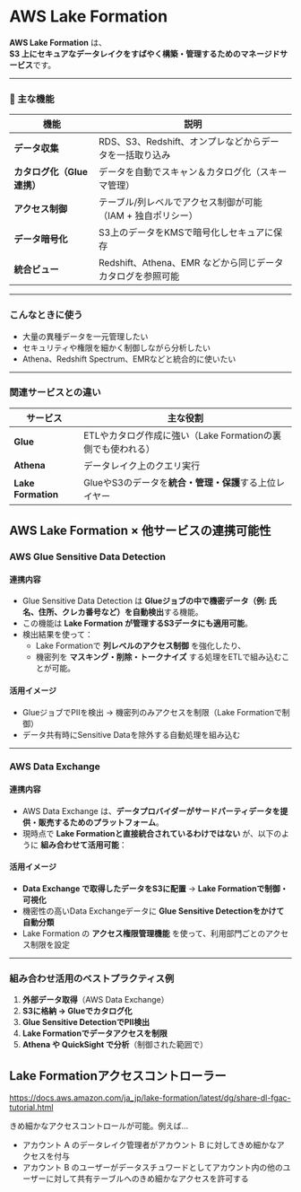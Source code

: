 # AWS Lake Formation

**AWS Lake Formation** は、  
**S3 上にセキュアなデータレイクをすばやく構築・管理するためのマネージドサービス**です。

---

### 🔧 主な機能

| 機能 | 説明 |
|------|------|
| **データ収集** | RDS、S3、Redshift、オンプレなどからデータを一括取り込み |
| **カタログ化（Glue連携）** | データを自動でスキャン＆カタログ化（スキーマ管理） |
| **アクセス制御** | テーブル/列レベルでアクセス制御が可能（IAM + 独自ポリシー） |
| **データ暗号化** | S3上のデータをKMSで暗号化しセキュアに保存 |
| **統合ビュー** | Redshift、Athena、EMR などから同じデータカタログを参照可能 |

---

### こんなときに使う

- 大量の異種データを一元管理したい
- セキュリティや権限を細かく制御しながら分析したい
- Athena、Redshift Spectrum、EMRなどと統合的に使いたい

---

### 関連サービスとの違い

| サービス | 主な役割 |
|----------|----------|
| **Glue** | ETLやカタログ作成に強い（Lake Formationの裏側でも使われる） |
| **Athena** | データレイク上のクエリ実行 |
| **Lake Formation** | GlueやS3のデータを**統合・管理・保護**する上位レイヤー |


## AWS Lake Formation × 他サービスの連携可能性

### AWS Glue Sensitive Data Detection

#### 連携内容
- Glue Sensitive Data Detection は **Glueジョブの中で機密データ（例: 氏名、住所、クレカ番号など）を自動検出**する機能。
- この機能は **Lake Formation が管理するS3データにも適用可能**。
- 検出結果を使って：
  - Lake Formationで **列レベルのアクセス制御** を強化したり、
  - 機密列を **マスキング・削除・トークナイズ** する処理をETLで組み込むことが可能。

#### 活用イメージ
- GlueジョブでPIIを検出 → 機密列のみアクセスを制限（Lake Formationで制御）
- データ共有時にSensitive Dataを除外する自動処理を組み込む

---

### AWS Data Exchange

#### 連携内容
- AWS Data Exchange は、**データプロバイダーがサードパーティデータを提供・販売するためのプラットフォーム**。
- 現時点で **Lake Formationと直接統合されているわけではない** が、以下のように **組み合わせて活用可能**：

#### 活用イメージ
- **Data Exchange で取得したデータをS3に配置** → **Lake Formationで制御・可視化**
- 機密性の高いData Exchangeデータに **Glue Sensitive Detectionをかけて自動分類**
- Lake Formation の **アクセス権限管理機能** を使って、利用部門ごとのアクセス制限を設定

---

### 組み合わせ活用のベストプラクティス例

1. **外部データ取得**（AWS Data Exchange）
2. **S3に格納 → Glueでカタログ化**
3. **Glue Sensitive DetectionでPII検出**
4. **Lake Formationでデータアクセスを制限**
5. **Athena や QuickSight で分析**（制御された範囲で）

## Lake Formationアクセスコントローラー

https://docs.aws.amazon.com/ja_jp/lake-formation/latest/dg/share-dl-fgac-tutorial.html

きめ細かなアクセスコントロールが可能。例えば...

- アカウント A のデータレイク管理者がアカウント B に対してきめ細かなアクセスを付与
- アカウント B のユーザーがデータスチュワードとしてアカウント内の他のユーザーに対して共有テーブルへのきめ細かなアクセスを許可する
